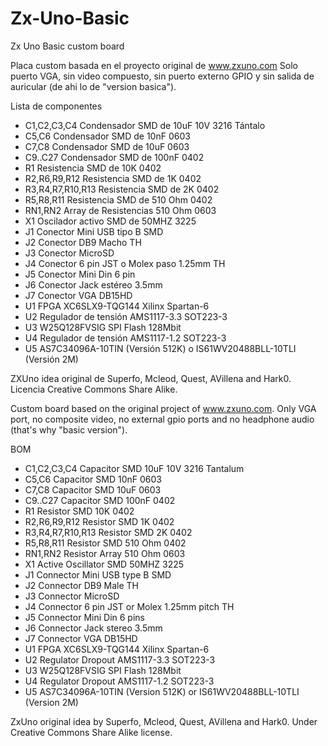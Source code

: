 # Zx-Uno-Basic
Zx Uno Basic custom board

Placa custom basada en el proyecto original de www.zxuno.com
Solo puerto VGA, sin video compuesto, sin puerto externo GPIO y sin salida de auricular (de ahi lo de "version basica").

Lista de componentes

- C1,C2,C3,C4        Condensador SMD de 10uF 10V 3216 Tántalo
- C5,C6              Condensador SMD de 10nF 0603
- C7,C8              Condensador SMD de 10uF 0603
- C9..C27            Condensador SMD de 100nF 0402
- R1                 Resistencia SMD de 10K 0402
- R2,R6,R9,R12       Resistencia SMD de 1K 0402
- R3,R4,R7,R10,R13   Resistencia SMD de 2K 0402
- R5,R8,R11          Resistencia SMD de 510 Ohm 0402
- RN1,RN2            Array de Resistencias 510 Ohm 0603
- X1                 Oscilador activo SMD de 50MHZ 3225
- J1                 Conector Mini USB tipo B SMD
- J2                 Conector DB9 Macho TH
- J3                 Conector MicroSD 
- J4                 Conector 6 pin JST o Molex paso 1.25mm TH
- J5                 Conector Mini Din 6 pin
- J6                 Conector Jack estéreo 3.5mm
- J7                 Conector VGA DB15HD
- U1                 FPGA XC6SLX9-TQG144 Xilinx Spartan-6 
- U2                 Regulador de tensión AMS1117-3.3 SOT223-3
- U3                 W25Q128FVSIG SPI Flash 128Mbit
- U4                 Regulador de tensión AMS1117-1.2 SOT223-3
- U5                 AS7C34096A-10TIN (Versión 512K) o IS61WV20488BLL-10TLI (Versión 2M)


ZXUno idea original de Superfo, Mcleod, Quest, AVillena and Hark0.
Licencia Creative Commons Share Alike.




Custom board based on the original project of www.zxuno.com.
Only VGA port, no composite video, no external gpio ports and no headphone audio (that's why "basic version").

BOM

- C1,C2,C3,C4        Capacitor SMD 10uF 10V 3216 Tantalum
- C5,C6              Capacitor SMD 10nF 0603
- C7,C8              Capacitor SMD 10uF 0603
- C9..C27            Capacitor SMD 100nF 0402
- R1                 Resistor SMD 10K 0402
- R2,R6,R9,R12       Resistor SMD 1K 0402
- R3,R4,R7,R10,R13   Resistor SMD 2K 0402
- R5,R8,R11          Resistor SMD 510 Ohm 0402
- RN1,RN2            Resistor Array 510 Ohm 0603
- X1                 Active Oscillator SMD 50MHZ 3225
- J1                 Connector Mini USB type B SMD
- J2                 Connector DB9 Male TH
- J3                 Connector MicroSD 
- J4                 Connector 6 pin JST or Molex 1.25mm pitch TH
- J5                 Connector Mini Din 6 pins
- J6                 Connector Jack stereo 3.5mm
- J7                 Connector VGA DB15HD
- U1                 FPGA XC6SLX9-TQG144 Xilinx Spartan-6 
- U2                 Regulator Dropout AMS1117-3.3 SOT223-3
- U3                 W25Q128FVSIG SPI Flash 128Mbit
- U4                 Regulator Dropout AMS1117-1.2 SOT223-3
- U5                 AS7C34096A-10TIN (Version 512K) or IS61WV20488BLL-10TLI (Version 2M)


ZxUno original idea by Superfo, Mcleod, Quest, AVillena and Hark0.
Under Creative Commons Share Alike license.
